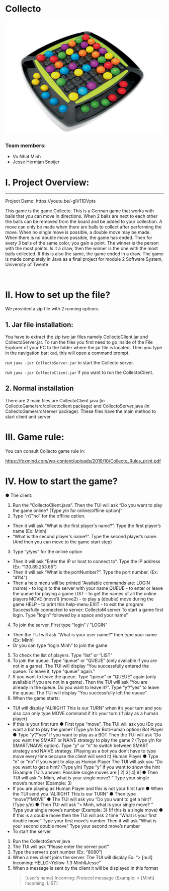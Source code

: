 # Collecto

![Game Background](/Collecto.png)

### Team members:

- Vo Nhat Minh
- Jesse Hermjan Snoijer

# I. Project Overview:

---

<p>
Project Demo: https://youtu.be/-gIV11DVpts
    
This game is the game Collecto.
This is a German game that works with balls that you can move in directions. When 2 balls are
next to each other the balls can be removed from the board and be added to your collection. A
move can only be made when there are balls to collect after performing the move. When no
single move is possible, a double move may be made. When there is no double move possible,
the game has ended. Then for every 3 balls of the same color, you gain a point. The winner is
the person with the most points. Is it a draw, then the winner is the one with the most balls
collected. If this is also the same, the game ended in a draw.
The game is made completely in Java as a final project for module 2 Software System, University of Twente
</p>
<br/>

# II. How to set up the file?

We provided a zip file with 2 running options.
## 1. Jar file installation: 

You have to extract the zip two jar files namely CollectoClient.jar and CollectoServer.jar. To run the files you first need to go inside of the File
Explorer of your PC to the folder where the jar file is located. Then you type in the navigation
bar: `cmd`, this will open a command prompt. 

run `java -jar CollectoServer.jar` to start the Collecto server.

run `java -jar CollectoClient.jar` if you want to run the CollectoClient.

## 2. Normal installation

There are 2 main files are CollectoClient.java (in CollectoGame/src/collectoclient package) and CollectoServer.java (in CollectoGame/src/server
package). These files have the main method to start client and server

# III. Game rule:

You can consult Collecto game rule in:

https://foxmind.com/wp-content/uploads/2019/10/Collecto_Rules_print.pdf


# IV. How to start the game?
● The client:

1. Run the “CollectoClient.java”. Then the TUI will ask “Do you want to play the
   game online? (Type y/n for online/offline option)”
2. Type “n”/”no” for the offline option.

- Then it will ask “What is the first player's name?”. Type the first player’s
  name (Ex: Minh)
- “What is the second player's name?”. Type the second player’s name.
  (And then you can move to the game start step)

3. Type “y/yes” for the online option

- Then it will ask “Enter the IP or host to connect to”. Type the IP address
  (Ex: “130.89.253.65”)
- Then it will ask “What is the portNumber?”. Type the port number.
  (Ex: “4114”)
- Then a help menu will be printed
  “Available commands are:
  LOGIN (name) - to login to the server with your name
  QUEUE - to enter or leave the queue for playing a game
  LIST - to get the names of all the online players
  MOVE (move1) (move2) - to play a (double) move during the game
  HELP - to print this help-menu
  EXIT - to exit the program
  Successfully connected to server: CollectoM server
  To start a game first login. Type "login" followed by a space and your
  name”

4. To join the server. First type “login” / ”LOGIN”

- Then the TUI will ask “What is your user name?” then type your name
  (Ex: Minh)
- Or you can type “login Minh” to join the game

5. To check the list of players. Type “list” or “LIST”
6. To join the queue. Type “queue” or “QUEUE” (only available if you are not in a
   game). The TUI will display “You successfully entered the queue. To leave it,
   type "queue" again.”
7. If you want to leave the queue. Type “queue” or “QUEUE” again (only available if
   you are not in a game). Then the TUI will ask “You are already in the queue. Do
   you want to leave it?”. Type “y”/”yes” to leave the queue. The TUI will display
   “You successfully left the queue”
8. When the game starts:

- TUI will display “ALRIGHT This is our TURN” when it’s your turn and you
  also can only type MOVE command if it’s your turn (if play as a human
  player)
- If this is your first turn
  ● First type “move”. The TUI will ask you (Do you want a bot to play
  the game? (Type y/n for Bot/Human option)
  Bot Player
  ● Type “y”/”yes” if you want to play as a BOT
  Then the TUI will ask “Do you want the SMART or NAIVE strategy
  to play the game ? (Type y/n for SMART/NAIVE option). Type “y”
  or “n” to switch between SMART strategy and NAIVE strategy.
  (Playing as a bot you don’t have to type move every time because
  the client will send it)
  Human Player
  ● Type “n” or “no” if you want to play as Human Player
  The TUI will ask you “Do you want to get a hint? (Type y/n)
  Type “y” if you want to show the hint
  (Example TUI’s answer: Possible single moves are | 2| 3| 4| 9|
  ● Then TUI will ask “> Minh, what is your single move? “ Type your
  single move’s number (Example: 3)
- If you are playing as Human Player and this is not your first turn
  ● When the TUI send you “ALRIGHT This is our TURN”
  ● Then type “move”/”MOVE”
  ● The TUI will ask you “Do you want to get a hint? (Type y/n)
  ● Then TUI will ask “> Minh, what is your single move? “ Type your
  single move’s number (Example: 3) (If this is a single move)
  ● If this is a double move then the TUI will ask 2 time
  “What is your first double move” Type your first move’s number
  Then it will ask “What is your second double move” Type your
  second move’s number
- To start the server

1. Run the CollectoServer.java
2. The TUI will ask “Please enter the server port”
3. Type the server’s port number (Ex: “8080”)
4. When a new client joins the server.
   The TUI will display Ex: “> [null] Incoming: HELLO~Yellow-1.3 Minh&Jesse”
5. When a message is sent by the client it will be displayed in this format
   > [user’s name] Incoming: Protocol message
   > (Example: > [Minh] Incoming: LIST)
